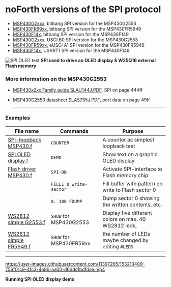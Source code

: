 # noForth versions of the SPI protocol

- [MSP430G2xxx](bbSPI%20MSP-G%20v100.f), bitbang SPI version for the MSP430G2553  
- [MSP430FR59xx](bbSPI%20MSP-FR%20v100.f), bitbang SPI version for the MSP430FR5949  
- [MSP430F14x](bbSPI%20MSP-F149%20v100.f), bitbang SPI version for the MSP430F149  
- [MSP430G2xxx](USCIB%20SPI%20MSP%20v100.f), USCI B0 SPI version for the MSP430G2553  
- [MSP430FR59xx](eUSCI-A1%20SPI%20MSP%20v100.f), eUSCI A1 SPI version for the MSP430FR5949  
- [MSP430F14x](USART1%20SPI%20MSP-F149%20v100.f), USART1 SPI version for the MSP430F149  

![SPI OLED test](https://user-images.githubusercontent.com/11397265/120072220-fbf7a080-c092-11eb-9faf-abe96bc6d1c5.jpg)
****SPI used to drive an OLED display & W25Q16 external Flash memory****

### More information on the MSP430G2553

- [MSP430x2xx Family guide SLAU144J.PDF](https://www.ti.com/lit/ug/slau144j/slau144j.pdf), SPI on page 444ff  
- [MSP430G2553 datasheet SLAS735J.PDF](https://www.ti.com/lit/ds/symlink/msp430g2553.pdf), port data on page 49ff  

  ***

### Examples

| File name | Commands | Purpose |  
| ------------------- | ------------------- | ---------------------- |
| [SPI-loopback MSP430.f](SPI-loopback%20msp430.F)  | `COUNTER` | A counter as simplest loopback test |
| [SPI OLED display.f](SPI%20OLED%20display.f)     | `DEMO`    | Show text on a graphic OLED display |
| [Flash driver MSP430.f](Flash%20driver%20MSP430.f)    | `SPI-ON`| Activate SPI-interface to Flash memory chip| 
|                        | `FILL1 0 write-sector` | Fill buffer with pattern en write to Flash sector 0 |  
|                        | `0. 100 FDUMP` |  Dump sector 0 showing the written contents, etc. |
| [WS2812 simple G2553.f](WS2812%20simple%20G2553.f)    | `SHOW` for MSP430G2553  | Display five different colors on max. 40 WS2812 leds, |
| [WS2812 simple FR5949.f](WS2812%20simple%20FR5949.f)   | `SHOW` for MSP430FR59xx | the number of LEDs maybe changed by editing `#LEDS` |

  ***

https://user-images.githubusercontent.com/11397265/153213409-756f01c9-4fc3-4a9b-aa00-d6ddc1bdfdae.mp4

**Running SPI OLED display demo**
